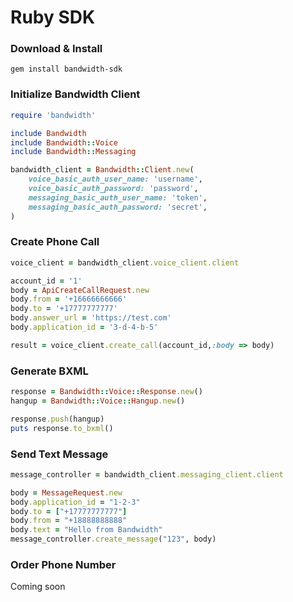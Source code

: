 # Ruby SDK

### Download & Install

```
gem install bandwidth-sdk
```

### Initialize Bandwidth Client

```ruby
require 'bandwidth'

include Bandwidth
include Bandwidth::Voice
include Bandwidth::Messaging

bandwidth_client = Bandwidth::Client.new(
    voice_basic_auth_user_name: 'username',
    voice_basic_auth_password: 'password',
    messaging_basic_auth_user_name: 'token',
    messaging_basic_auth_password: 'secret',
)
```

### Create Phone Call

```ruby
voice_client = bandwidth_client.voice_client.client

account_id = '1'
body = ApiCreateCallRequest.new
body.from = '+16666666666'
body.to = '+17777777777'
body.answer_url = 'https://test.com'
body.application_id = '3-d-4-b-5'

result = voice_client.create_call(account_id,:body => body)
```

### Generate BXML

```ruby
response = Bandwidth::Voice::Response.new()
hangup = Bandwidth::Voice::Hangup.new()

response.push(hangup)
puts response.to_bxml()
```

### Send Text Message

```ruby
message_controller = bandwidth_client.messaging_client.client

body = MessageRequest.new
body.application_id = "1-2-3"
body.to = ["+17777777777"]
body.from = "+18888888888"
body.text = "Hello from Bandwidth"
message_controller.create_message("123", body)
```

### Order Phone Number

Coming soon
